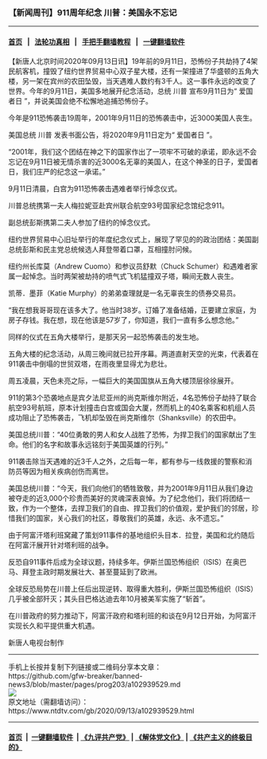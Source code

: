 ### 【新闻周刊】911周年纪念 川普：美国永不忘记
------------------------

#### [首页](https://github.com/gfw-breaker/banned-news3/blob/master/README.md) &nbsp;&nbsp;|&nbsp;&nbsp; [法轮功真相](https://github.com/begood0513/basic/blob/master/README.md)  &nbsp;&nbsp;|&nbsp;&nbsp; [手把手翻墙教程](https://github.com/gfw-breaker/guides/wiki)  &nbsp;&nbsp;|&nbsp;&nbsp; [一键翻墙软件](https://github.com/gfw-breaker/nogfw/blob/master/README.md)  



<div><div class="post_content" itemprop="articleBody">
 <p>
  【新唐人北京时间2020年09月13日讯】19年前的9月11日，恐怖份子共劫持了4架民航客机，撞毁了纽约世界贸易中心双子星大楼，还有一架撞进了华盛顿的五角大楼，另一架在宾州的农田坠毁，当天遇难人数约有3千人。这一事件永远的改变了世界。今年的9月11日，美国多地展开纪念活动，总统
  <ok href="https://www.ntdtv.com/gb/川普.htm">
   川普
  </ok>
  宣布9月11日为“
  <ok href="https://www.ntdtv.com/gb/爱国者日.htm">
   爱国者日
  </ok>
  ”，并说美国会绝不松懈地追捕恐怖份子。
 </p>
 <p>
  今年是911恐怖袭击19周年，2001年9月11日的恐怖袭击中，近3000美国人丧生。
 </p>
 <p>
  美国总统
  <ok href="https://www.ntdtv.com/gb/川普.htm">
   川普
  </ok>
  发表书面公告，将2020年9月11日定为“
  <ok href="https://www.ntdtv.com/gb/爱国者日.htm">
   爱国者日
  </ok>
  ”。
 </p>
 <p>
  “2001年，我们这个团结在神之下的国家作出了一项牢不可破的承诺，即永远不会忘记在9月11日被无情杀害的近3000名无辜的美国人，在这个神圣的日子，爱国者日，我们庄严的纪念这一承诺。”
 </p>
 <p>
  9月11日清晨，白宫为911恐怖袭击遇难者举行悼念仪式。
 </p>
 <p>
  川普总统携第一夫人梅拉妮亚赴宾州联合航空93号国家纪念馆纪念911。
 </p>
 <p>
  副总统彭斯携第二夫人参加了纽约的悼念仪式。
 </p>
 <p>
  纽约世界贸易中心旧址举行的年度纪念仪式上，展现了罕见的的政治团结：美国副总统彭斯和民主党总统候选人拜登带着口罩，互相撞肘问候。
 </p>
 <p>
  纽约州长库莫（Andrew Cuomo）和参议员舒默（Chuck Schumer）和遇难者家属一起悼念。当时两架被劫持的喷气式飞机猛撞双子塔，瞬间无数人丧生。
 </p>
 <p>
  凯蒂．墨菲（Katie Murphy）的弟弟查理就是一名无辜丧生的债券交易员。
 </p>
 <p>
  “我在想我哥哥现在该多大了。他当时38岁。订婚了准备结婚，正要建立家庭，为房子存钱。我在想，现在他该是57岁了，​​你知道，我们一直有多么想念他。”
 </p>
 <p>
  同样的仪式在五角大楼举行，是那天另一起恐怖袭击的发生地。
 </p>
 <p>
  五角大楼的纪念活动，从周三晚间就已拉开序幕。两道直射天空的光束，代表着在911袭击中倒塌的世贸双塔，在雨夜里显得尤为悲壮。
 </p>
 <p>
  周五凌晨，天色未亮之际，一幅巨大的美国国旗从五角大楼顶层徐徐展开。
 </p>
 <p>
  911的第3个恐袭地点是宾夕法尼亚州的尚克斯维尔附近，4名恐怖份子劫持了联合航空93号航班，原本计划撞击白宫或国会大厦，然而机上的40名乘客和机组人员成功阻止了恐怖袭击，飞机却坠毁在尚克斯维尔（Shanksville）的农田中。
 </p>
 <p>
  美国总统川普：“40位勇敢的男人和女人战胜了恐怖，为捍卫我们的国家献出了生命。他们的名字和故事永远铭刻于美国英雄的行列。”
 </p>
 <p>
  911袭击除当天遇难的近3千人之外，之后每一年，都有参与一线救援的警察和消防员等因为相关疾病创伤而离世。
 </p>
 <p>
  美国总统川普：“今天，我们向他们的牺牲致敬，并为2001年9月11日从我们身边被夺走的近3,000个珍贵而美好的灵魂深表哀悼。为了纪念他们，我们将团结一致，作为一个整体，去捍卫我们的自由、捍卫我们的价值观，爱护我们的邻居，珍惜我们的国家，关心我们的社区，尊敬我们的英雄，永远、永不遗忘。”
 </p>
 <p>
  由于阿富汗塔利班窝藏了策划911事件的基地组织头目本．拉登，美国和北约随后在阿富汗展开针对塔利班的战争。
 </p>
 <p>
  反恐自911事件后成为全球议题，持续多年。伊斯兰国恐怖组织（ISIS）在奥巴马、拜登主政时期发展壮大、甚至蔓延到了欧洲。
 </p>
 <p>
  全球反恐局势在川普上任后出现逆转、取得重大胜利，伊斯兰国恐怖组织（ISIS）几乎被全部歼灭；其头目巴格达迪去年10月被美军实施了“斩首”。
 </p>
 <p>
  在川普政府的努力推动下，阿富汗政府和塔利班的和谈在9月12日开始，为阿富汗实现长久和平提供重大机遇。
 </p>
 <p>
  新唐人电视台制作
 </p>
 <div class="single_ad">
 </div>
</div>
</div>
<hr/>
手机上长按并复制下列链接或二维码分享本文章：<br/>
https://github.com/gfw-breaker/banned-news3/blob/master/pages/prog203/a102939529.md <br/>
<a href='https://github.com/gfw-breaker/banned-news3/blob/master/pages/prog203/a102939529.md'><img src='https://github.com/gfw-breaker/banned-news3/blob/master/pages/prog203/a102939529.md.png'/></a> <br/>
原文地址（需翻墙访问）：https://www.ntdtv.com/gb/2020/09/13/a102939529.html


------------------------
#### [首页](https://github.com/gfw-breaker/banned-news3/blob/master/README.md) &nbsp;|&nbsp; [一键翻墙软件](https://github.com/gfw-breaker/nogfw/blob/master/README.md) &nbsp;| [《九评共产党》](https://github.com/gfw-breaker/9ping.md/blob/master/README.md#九评之一评共产党是什么) | [《解体党文化》](https://github.com/gfw-breaker/jtdwh.md/blob/master/README.md) | [《共产主义的终极目的》](https://github.com/gfw-breaker/gczydzjmd.md/blob/master/README.md)


<img src='http://gfw-breaker.win/banned-news3/pages/prog203/a102939529.md' width='0px' height='0px'/>
